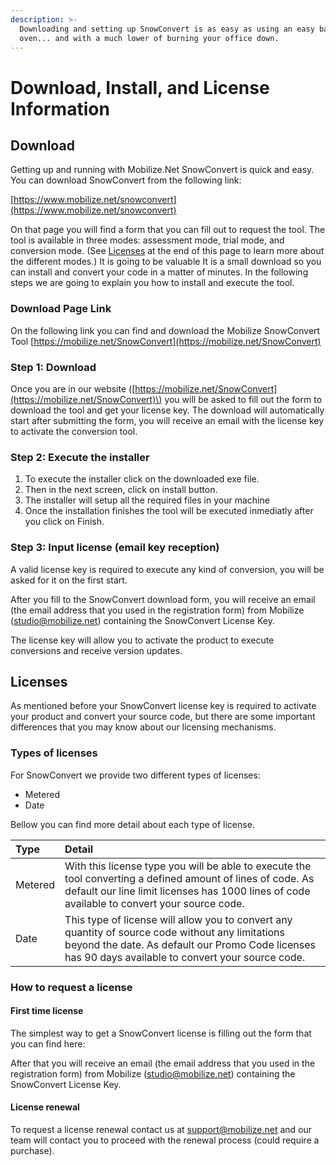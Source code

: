 ```yaml
---
description: >-
  Downloading and setting up SnowConvert is as easy as using an easy bake
  oven... and with a much lower of burning your office down.
---
```


# Download, Install, and License Information

## Download

Getting up and running with Mobilize.Net SnowConvert is quick and easy. You can download SnowConvert from the following link:

[https://www.mobilize.net/snowconvert](https://www.mobilize.net/snowconvert)

On that page you will find a form that you can fill out to request the tool. The tool is available in three modes: assessment mode, trial mode, and conversion mode. \(See [Licenses](https://bcarver.gitbook.io/snowconvert-documentation/untitled/~/settings/advanced#how-to-request-a-license) at the end of this page to learn more about the different modes.\) It is going to be valuable It is a small download so you can install and convert your code in a matter of minutes. In the following steps we are going to explain you how to install and execute the tool.

### Download Page Link

On the following link you can find and download the Mobilize SnowConvert Tool [https://mobilize.net/SnowConvert](https://mobilize.net/SnowConvert)

### Step 1: Download

Once you are in our website \([https://mobilize.net/SnowConvert](https://mobilize.net/SnowConvert)\) you will be asked to fill out the form to download the tool and get your license key. The download will automatically start after submitting the form, you will receive an email with the license key to activate the conversion tool.

### Step 2: Execute the installer

1. To execute the installer click on the downloaded exe file. 
2. Then in the next screen, click on install button. 
3. The installer will setup all the required files in your machine 
4. Once the installation finishes the tool will be executed inmediatly after you click on Finish. 

### Step 3: Input license \(email key reception\)

A valid license key is required to execute any kind of conversion, you will be asked for it on the first start.

After you fill to the SnowConvert download form, you will receive an email \(the email address that you used in the registration form\) from Mobilize \(studio@mobilize.net\) containing the SnowConvert License Key.

The license key will allow you to activate the product to execute conversions and receive version updates.

## Licenses

As mentioned before your SnowConvert license key is required to activate your product and convert your source code, but there are some important differences that you may know about our licensing mechanisms.

### Types of licenses

For SnowConvert we provide two different types of licenses:

* Metered
* Date

Bellow you can find more detail about each type of license.

| Type | Detail |
| :--- | :--- |
| Metered | With this license type you will be able to execute the tool converting a defined amount of lines of code. As default our line limit licenses has 1000 lines of code available to convert your source code. |
| Date | This type of license will allow you to convert any quantity of source code without any limitations beyond the date. As default our Promo Code licenses has 90 days available to convert your source code. |

### How to request a license

#### First time license

The simplest way to get a SnowConvert license is filling out the form that you can find here: 

After that you will receive an email \(the email address that you used in the registration form\) from Mobilize \([studio@mobilize.net](mailto:studio@mobilize.net)\) containing the SnowConvert License Key. 

#### License renewal

To request a license renewal contact us at [support@mobilize.net](mailto:support@mobilize.net) and our team will contact you to proceed with the renewal process \(could require a purchase\).

